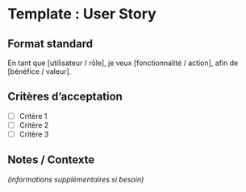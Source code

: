 # Template : User Story  

## Format standard  

En tant que [utilisateur / rôle],
je veux [fonctionnalité / action],
afin de [bénéfice / valeur].

## Critères d’acceptation  
- [ ] Critère 1  
- [ ] Critère 2  
- [ ] Critère 3  

## Notes / Contexte  
*(informations supplémentaires si besoin)*  
